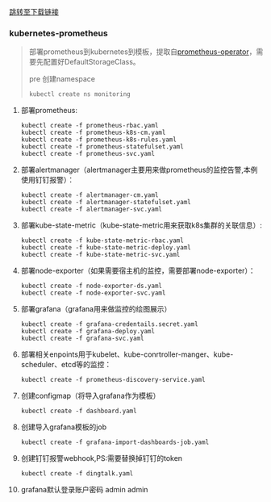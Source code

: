 [跳转至下载链接](https://github.com/w564791/Kubernetes-Cluster/tree/master/prometheus-kubernetes)

### kubernetes-prometheus

> 部署prometheus到kubernetes到模板，提取自[prometheus-operator](https://github.com/coreos/prometheus-operator)，需要先配置好DefaultStorageClass。
>
> pre 创建namespace
>
> ```
> kubectl create ns monitoring
> ```

1. 部署prometheus:

   ```
   kubectl create -f prometheus-rbac.yaml
   kubectl create -f prometheus-k8s-cm.yaml
   kubectl create -f prometheus-k8s-rules.yaml
   kubectl create -f prometheus-statefulset.yaml
   kubectl create -f prometheus-svc.yaml
   ```

2. 部署alertmanager（alertmanager主要用来做prometheus的监控告警,本例使用钉钉报警）：

   ```
   kubectl create -f alertmanager-cm.yaml
   kubectl create -f alertmanager-statefulset.yaml
   kubectl create -f alertmanager-svc.yaml
   ```

3. 部署kube-state-metric（kube-state-metric用来获取k8s集群的关联信息）:

   ```
   kubectl create -f kube-state-metric-rbac.yaml
   kubectl create -f kube-state-metric-deploy.yaml
   kubectl create -f kube-state-metric-svc.yaml
   ```

4. 部署node-exporter（如果需要宿主机的监控，需要部署node-exporter）：

   ```
   kubectl create -f node-exporter-ds.yaml
   kubectl create -f node-exporter-svc.yaml
   ```

5. 部署grafana（grafana用来做监控的绘图展示）

   ```
   kubectl create -f grafana-credentails.secret.yaml
   kubectl create -f grafana-deploy.yaml
   kubectl create -f grafana-svc.yaml
   ```

6. 部署相关enpoints用于kubelet、kube-conrtroller-manger、kube-scheduler、etcd等的监控：

   ```
   kubectl create -f prometheus-discovery-service.yaml
   ```

7. 创建configmap（将导入grafana作为模板）

   ```
   kubectl create -f dashboard.yaml
   ```

8. 创建导入grafana模板的job

   ```
   kubectl create -f grafana-import-dashboards-job.yaml
   ```

9. 创建钉钉报警webhook,PS:需要替换掉钉钉的token

   ```
   kubectl create -f dingtalk.yaml
   ```

10. grafana默认登录账户密码 admin admin



